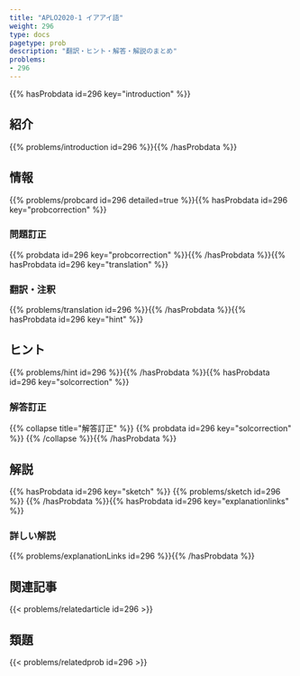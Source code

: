 ```yaml
---
title: "APLO2020-1 イアアイ語"
weight: 296
type: docs
pagetype: prob
description: "翻訳・ヒント・解答・解説のまとめ"
problems: 
- 296
---
```


{{% hasProbdata id=296 key="introduction" %}}

## 紹介

{{% problems/introduction id=296 %}}{{% /hasProbdata %}}

## 情報

{{% problems/probcard id=296 detailed=true %}}{{% hasProbdata id=296 key="probcorrection" %}}

### 問題訂正

{{% probdata id=296 key="probcorrection" %}}{{% /hasProbdata %}}{{% hasProbdata id=296 key="translation" %}}

### 翻訳・注釈

{{% problems/translation id=296 %}}{{% /hasProbdata %}}{{% hasProbdata id=296 key="hint" %}}

## ヒント

{{% problems/hint id=296 %}}{{% /hasProbdata %}}{{% hasProbdata id=296 key="solcorrection" %}}

### 解答訂正

{{% collapse title="解答訂正" %}}
{{% probdata id=296 key="solcorrection" %}}
{{% /collapse %}}{{% /hasProbdata %}}

## 解説

{{% hasProbdata id=296 key="sketch" %}}
{{% problems/sketch id=296 %}}
{{% /hasProbdata %}}{{% hasProbdata id=296 key="explanationlinks" %}}

### 詳しい解説

{{% problems/explanationLinks id=296 %}}{{% /hasProbdata %}}

## 関連記事

{{< problems/relatedarticle id=296 >}}

## 類題

{{< problems/relatedprob id=296 >}}
